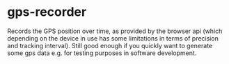 # gps-recorder

Records the GPS position over time, as provided by the browser api (which depending on the device in use has some limitations in terms of precision and tracking interval). Still good enough if you quickly want to generate some gps data e.g. for testing purposes in software development. 


